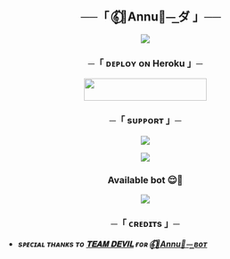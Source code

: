 <h2 align="center">
    ──「 𝄟⃝🐰Annu🐼⏤͟͟ ダ 」──
</h2>

<p align="center"><a href="https://t.me/Miss_annu_chattbot"><img src="https://te.legra.ph/file/a7b8068c4f245a4300cd5.jpg"></a></p>


<h3 align="center">
    ─「 ᴅᴇᴩʟᴏʏ ᴏɴ Heroku 」─
</h3>

<p align="center"><a href="https://dashboard.heroku.com/new?template=https://github.com/sahilsaim1919/Anu_chatt_Bot"> <img src="https://img.shields.io/badge/Deploy%20On%20Heroku-blue?style=for-the-badge&logo=Heroku" width="220" height="39.46"/></a></p>


 
   <h3 align="center">
       ─「 sᴜᴩᴩᴏʀᴛ 」─
</h3>

<p align="center">
<a href="https://t.me/chattiinggroup"><img src="https://img.shields.io/badge/-Support%20Group-blue.svg?style=for-the-badge&logo=Telegram"></a>
</p>


<p align="center">
<a href="https://t.me/pyar_bhari_duniya"><img src="https://img.shields.io/badge/-updates%20channel-blue.svg?style=for-the-badge&logo=Telegram"></a>
</p>
   <h3 align="center">
       Available bot 😌💖
</h3>


<p align="center">
<a href="http://t.me/Miss_annu_chattbot"><img src="https://img.shields.io/badge/%20𝄟⃝🐰Annu🐼⏤͟͟-blue.svg?style=for-the-badge&logo=Telegram"></a>
</p>

<h3 align="center">
    ─「 ᴄʀᴇᴅɪᴛs 」─
</h3>


- <b> _sᴩᴇᴄɪᴀʟ ᴛʜᴀɴᴋs ᴛᴏ [𝐓𝐄𝐀𝐌 𝐃𝐄𝐕𝐈𝐋](https://github.com/sahilsaim1919) ғᴏʀ [𝄟⃝🐰Annu🐼⏤͟͟ ʙᴏᴛ](https://github.com/sahilsaim1919/Anu_chatt_Bot)_ </b>
 
